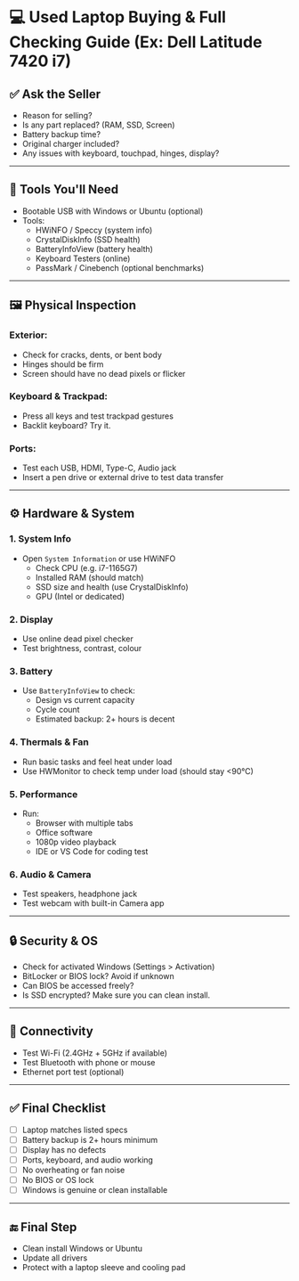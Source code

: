 # 💻 Used Laptop Buying & Full Checking Guide (Ex: Dell Latitude 7420 i7)

## ✅ Ask the Seller
- Reason for selling?
- Is any part replaced? (RAM, SSD, Screen)
- Battery backup time?
- Original charger included?
- Any issues with keyboard, touchpad, hinges, display?

---

## 🧰 Tools You'll Need
- Bootable USB with Windows or Ubuntu (optional)
- Tools:
  - HWiNFO / Speccy (system info)
  - CrystalDiskInfo (SSD health)
  - BatteryInfoView (battery health)
  - Keyboard Testers (online)
  - PassMark / Cinebench (optional benchmarks)

---

## 🖼️ Physical Inspection

### Exterior:
- Check for cracks, dents, or bent body
- Hinges should be firm
- Screen should have no dead pixels or flicker

### Keyboard & Trackpad:
- Press all keys and test trackpad gestures
- Backlit keyboard? Try it.

### Ports:
- Test each USB, HDMI, Type-C, Audio jack
- Insert a pen drive or external drive to test data transfer

---

## ⚙️ Hardware & System

### 1. **System Info**
- Open `System Information` or use HWiNFO
  - Check CPU (e.g. i7-1165G7)
  - Installed RAM (should match)
  - SSD size and health (use CrystalDiskInfo)
  - GPU (Intel or dedicated)

### 2. **Display**
- Use online dead pixel checker
- Test brightness, contrast, colour

### 3. **Battery**
- Use `BatteryInfoView` to check:
  - Design vs current capacity
  - Cycle count
  - Estimated backup: 2+ hours is decent

### 4. **Thermals & Fan**
- Run basic tasks and feel heat under load
- Use HWMonitor to check temp under load (should stay <90°C)

### 5. **Performance**
- Run:
  - Browser with multiple tabs
  - Office software
  - 1080p video playback
  - IDE or VS Code for coding test

### 6. **Audio & Camera**
- Test speakers, headphone jack
- Test webcam with built-in Camera app

---

## 🔒 Security & OS

- Check for activated Windows (Settings > Activation)
- BitLocker or BIOS lock? Avoid if unknown
- Can BIOS be accessed freely?
- Is SSD encrypted? Make sure you can clean install.

---

## 📶 Connectivity
- Test Wi-Fi (2.4GHz + 5GHz if available)
- Test Bluetooth with phone or mouse
- Ethernet port test (optional)

---

## ✅ Final Checklist
- [ ] Laptop matches listed specs
- [ ] Battery backup is 2+ hours minimum
- [ ] Display has no defects
- [ ] Ports, keyboard, and audio working
- [ ] No overheating or fan noise
- [ ] No BIOS or OS lock
- [ ] Windows is genuine or clean installable

---

## 🔚 Final Step
- Clean install Windows or Ubuntu
- Update all drivers
- Protect with a laptop sleeve and cooling pad
